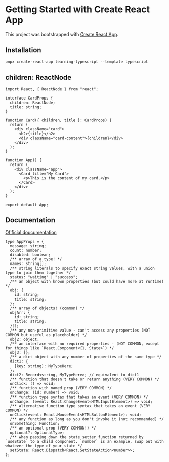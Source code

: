 # Getting Started with Create React App

This project was bootstrapped with [Create React App](https://github.com/facebook/create-react-app).

## Installation

`pnpx create-react-app learning-typescript --template typescript`

## children: ReactNode

```tsx
import React, { ReactNode } from "react";

interface CardProps {
  children: ReactNode;
  title: string;
}

function Card({ children, title }: CardProps) {
  return (
    <div className="card">
      <h2>{title}</h2>
      <div className="card-content">{children}</div>
    </div>
  );
}

function App() {
  return (
    <div className="app">
      <Card title="My Card">
        <p>This is the content of my card.</p>
      </Card>
    </div>
  );
}

export default App;
```

## Documentation

[Ofificial doucumentation](https://react-typescript-cheatsheet.netlify.app/docs/basic/getting-started/basic_type_example/#basic-prop-types-examples)

```tsx
type AppProps = {
  message: string;
  count: number;
  disabled: boolean;
  /** array of a type! */
  names: string[];
  /** string literals to specify exact string values, with a union type to join them together */
  status: "waiting" | "success";
  /** an object with known properties (but could have more at runtime) */
  obj: {
    id: string;
    title: string;
  };
  /** array of objects! (common) */
  objArr: {
    id: string;
    title: string;
  }[];
  /** any non-primitive value - can't access any properties (NOT COMMON but useful as placeholder) */
  obj2: object;
  /** an interface with no required properties - (NOT COMMON, except for things like `React.Component<{}, State>`) */
  obj3: {};
  /** a dict object with any number of properties of the same type */
  dict1: {
    [key: string]: MyTypeHere;
  };
  dict2: Record<string, MyTypeHere>; // equivalent to dict1
  /** function that doesn't take or return anything (VERY COMMON) */
  onClick: () => void;
  /** function with named prop (VERY COMMON) */
  onChange: (id: number) => void;
  /** function type syntax that takes an event (VERY COMMON) */
  onChange: (event: React.ChangeEvent<HTMLInputElement>) => void;
  /** alternative function type syntax that takes an event (VERY COMMON) */
  onClick(event: React.MouseEvent<HTMLButtonElement>): void;
  /** any function as long as you don't invoke it (not recommended) */
  onSomething: Function;
  /** an optional prop (VERY COMMON!) */
  optional?: OptionalType;
  /** when passing down the state setter function returned by `useState` to a child component. `number` is an example, swap out with whatever the type of your state */
  setState: React.Dispatch<React.SetStateAction<number>>;
};
```
